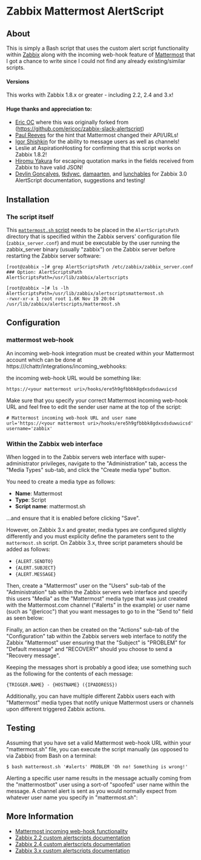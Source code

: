 Zabbix Mattermost AlertScript
========================


About
-----
This is simply a Bash script that uses the custom alert script functionality within [Zabbix](http://www.zabbix.com/) along with the incoming web-hook feature of [Mattermost](https://mattermost.com/) that I got a chance to write since I could not find any already existing/similar scripts.

#### Versions
This works with Zabbix 1.8.x or greater - including 2.2, 2.4 and 3.x!

#### Huge thanks and appreciation to:

* [Eric OC](https://github.com/ericoc) where this was originally forked from (https://github.com/ericoc/zabbix-slack-alertscript)
* [Paul Reeves](https://github.com/pdareeves/) for the hint that Mattermost changed their API/URLs!
* [Igor Shishkin](https://github.com/teran) for the ability to message users as well as channels!
* Leslie at AspirationHosting for confirming that this script works on Zabbix 1.8.2!
* [Hiromu Yakura](https://github.com/hiromu) for escaping quotation marks in the fields received from Zabbix to have valid JSON!
* [Devlin Gonçalves](https://github.com/devlinrcg), [tkdywc](https://github.com/tkdywc), [damaarten](https://github.com/damaarten), and [lunchables](https://github.com/lunchables) for Zabbix 3.0 AlertScript documentation, suggestions and testing!

Installation
------------

### The script itself

This [`mattermost.sh` script](https://raw.githubusercontent.com/muokata/zabbix-mattermost-alertscript/master/mattermost.sh) needs to be placed in the `AlertScriptsPath` directory that is specified within the Zabbix servers' configuration file (`zabbix_server.conf`) and must be executable by the user running the zabbix_server binary (usually "zabbix") on the Zabbix server before restarting the Zabbix server software:

	[root@zabbix ~]# grep AlertScriptsPath /etc/zabbix/zabbix_server.conf
	### Option: AlertScriptsPath
	AlertScriptsPath=/usr/lib/zabbix/alertscripts

	[root@zabbix ~]# ls -lh AlertScriptsPath=/usr/lib/zabbix/alertscriptsmattermost.sh
	-rwxr-xr-x 1 root root 1.6K Nov 19 20:04 /usr/lib/zabbix/alertscripts/mattermost.sh

Configuration
-------------

### mattermost web-hook

An incoming web-hook integration must be created within your Mattermost account which can be done at https://<your mattermost uri>/chattr/integrations/incoming_webhooks:


the incoming web-hook URL would be something like:

	https://<your mattermost uri>/hooks/ere5h9gfbbbk8gdxsdsduwuicsd

Make sure that you specify your correct Mattermost incoming web-hook URL and feel free to edit the sender user name at the top of the script:

	# Mattermost incoming web-hook URL and user name
	url='https://<your mattermost uri>/hooks/ere5h9gfbbbk8gdxsdsduwuicsd'
	username='zabbix'


### Within the Zabbix web interface

When logged in to the Zabbix servers web interface with super-administrator privileges, navigate to the "Administration" tab, access the "Media Types" sub-tab, and click the "Create media type" button.

You need to create a media type as follows:

* **Name**: Mattermost
* **Type**: Script
* **Script name**: mattermost.sh

...and ensure that it is enabled before clicking "Save".

<!-- ![Zabbix Media Type](https://pictures.ericoc.com/github/zabbix-mediatype.png "Zabbix Media Type") -->

However, on Zabbix 3.x and greater, media types are configured slightly differently and you must explicity define the parameters sent to the `mattermost.sh` script. On Zabbix 3.x, three script parameters should be added as follows:

* `{ALERT.SENDTO}`
* `{ALERT.SUBJECT}`
* `{ALERT.MESSAGE}`

<!--  ...as shown here:

![Zabbix 3.x Media Type](https://pictures.ericoc.com/github/zabbix3-mediatype.png "Zabbix 3.x Media Type") -->

Then, create a "Mattermost" user on the "Users" sub-tab of the "Administration" tab within the Zabbix servers web interface and specify this users "Media" as the "Mattermost" media type that was just created with the Mattermost.com channel ("#alerts" in the example) or user name (such as "@ericoc") that you want messages to go to in the "Send to" field as seen below:

<!--  ![Zabbix User](https://pictures.ericoc.com/github/zabbix-user.png "Zabbix User") -->

Finally, an action can then be created on the "Actions" sub-tab of the "Configuration" tab within the Zabbix servers web interface to notify the Zabbix "Mattermost" user ensuring that the "Subject" is "PROBLEM" for "Default message" and "RECOVERY" should you choose to send a "Recovery message".

Keeping the messages short is probably a good idea; use something such as the following for the contents of each message:

	{TRIGGER.NAME} - {HOSTNAME} ({IPADDRESS})

Additionally, you can have multiple different Zabbix users each with "Mattermost" media types that notify unique Mattermost users or channels upon different triggered Zabbix actions.


Testing
-------
Assuming that you have set a valid Mattermost web-hook URL within your "mattermost.sh" file, you can execute the script manually (as opposed to via Zabbix) from Bash on a terminal:

	$ bash mattermost.sh '#alerts' PROBLEM 'Oh no! Something is wrong!'

Alerting a specific user name results in the message actually coming from the "mattermostbot" user using a sort-of "spoofed" user name within the message. A channel alert is sent as you would normally expect from whatever user name you specify in "mattermost.sh":

<!--  ![Mattermost Testing](https://pictures.ericoc.com/github/mattermost-example.png "Mattermost Testing") -->


More Information
----------------
* [Mattermost incoming web-hook functionality](https://docs.mattermost.com/developer/webhooks-incoming.html)
* [Zabbix 2.2 custom alertscripts documentation](https://www.zabbix.com/documentation/2.2/manual/config/notifications/media/script)
* [Zabbix 2.4 custom alertscripts documentation](https://www.zabbix.com/documentation/2.4/manual/config/notifications/media/script)
* [Zabbix 3.x custom alertscripts documentation](https://www.zabbix.com/documentation/3.0/manual/config/notifications/media/script)
